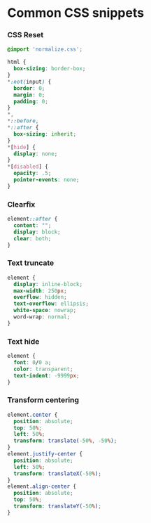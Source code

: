 
# Common CSS snippets

### CSS Reset

```css
@import 'normalize.css';

html {
  box-sizing: border-box;
}
*:not(input) {
  border: 0;
  margin: 0;
  padding: 0;
}
*,
*::before,
*::after {
  box-sizing: inherit;
}
*[hide] {
  display: none;
}
*[disabled] {
  opacity: .5;
  pointer-events: none;
}
```

### Clearfix

```css
element::after {
  content: "";
  display: block;
  clear: both;
}
```

### Text truncate

```css
element {
  display: inline-block;
  max-width: 250px;
  overflow: hidden;
  text-overflow: ellipsis;
  white-space: nowrap;
  word-wrap: normal;
}
```

### Text hide

```css
element {
  font: 0/0 a;
  color: transparent;
  text-indent: -9999px;
}
```

### Transform centering

```css
element.center {
  position: absolute;
  top: 50%;
  left: 50%;
  transform: translate(-50%, -50%);
}
element.justify-center {
  position: absolute;
  left: 50%;
  transform: translateX(-50%);
}
element.align-center {
  position: absolute;
  top: 50%;
  transform: translateY(-50%);
}
```
